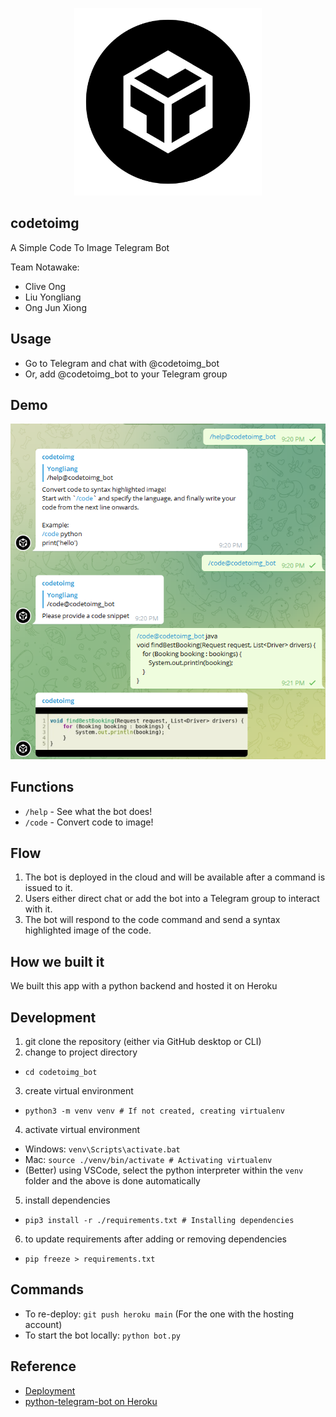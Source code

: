 <p align="center">
  <img width="300" src="img/logo.svg" alt="logo"/>
</p>

## codetoimg
A Simple Code To Image Telegram Bot

Team Notawake:
- Clive Ong
- Liu Yongliang
- Ong Jun Xiong

## Usage
- Go to Telegram and chat with @codetoimg_bot
- Or, add @codetoimg_bot to your Telegram group

## Demo
![demo](img/demo.png)

## Functions
- `/help` - See what the bot does!
- `/code` - Convert code to image!

## Flow
1. The bot is deployed in the cloud and will be available after a command is issued to it.
2. Users either direct chat or add the bot into a Telegram group to interact with it.
3. The bot will respond to the code command and send a syntax highlighted image of the code.

## How we built it
We built this app with a python backend and hosted it on Heroku

## Development
1. git clone the repository (either via GitHub desktop or CLI)
2. change to project directory
 - `cd codetoimg_bot` 
3. create virtual environment
 - `python3 -m venv venv # If not created, creating virtualenv`
4. activate virtual environment
 - Windows: `venv\Scripts\activate.bat`
 - Mac: `source ./venv/bin/activate # Activating virtualenv`
 - (Better) using VSCode, select the python interpreter within the `venv` folder and the above is done automatically
5. install dependencies
 - `pip3 install -r ./requirements.txt # Installing dependencies`
6. to update requirements after adding or removing dependencies
 - `pip freeze > requirements.txt`
## Commands
- To re-deploy: `git push heroku main` (For the one with the hosting account)
- To start the bot locally: `python bot.py`
## Reference
- [Deployment](https://towardsdatascience.com/how-to-deploy-a-telegram-bot-using-heroku-for-free-9436f89575d2)
- [python-telegram-bot on Heroku](https://github.com/Bibo-Joshi/ptb-heroku-skeleton)

